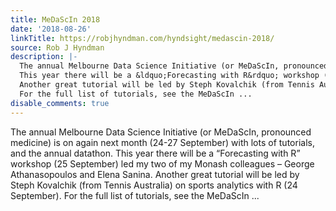 ```yaml
---
title: MeDaScIn 2018
date: '2018-08-26'
linkTitle: https://robjhyndman.com/hyndsight/medascin-2018/
source: Rob J Hyndman
description: |-
  The annual Melbourne Data Science Initiative (or MeDaScIn, pronounced medicine) is on again next month (24-27 September) with lots of tutorials, and the annual datathon.
  This year there will be a &ldquo;Forecasting with R&rdquo; workshop (25 September) led my two of my Monash colleagues &ndash; George Athanasopoulos and Elena Sanina.
  Another great tutorial will be led by Steph Kovalchik (from Tennis Australia) on sports analytics with R (24 September).
  For the full list of tutorials, see the MeDaScIn ...
disable_comments: true
---
```

The annual Melbourne Data Science Initiative (or MeDaScIn, pronounced medicine) is on again next month (24-27 September) with lots of tutorials, and the annual datathon.
This year there will be a &ldquo;Forecasting with R&rdquo; workshop (25 September) led my two of my Monash colleagues &ndash; George Athanasopoulos and Elena Sanina.
Another great tutorial will be led by Steph Kovalchik (from Tennis Australia) on sports analytics with R (24 September).
For the full list of tutorials, see the MeDaScIn ...